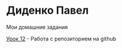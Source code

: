 


# Диденко Павел
Мои домашние задания


[Урок 12](https://pauldasslier.github.io/lesson_12/ "Готовая домашка") - Работа с репозиторием на github
